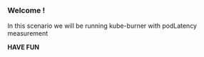 <br>

### Welcome !

In this scenario we will be running kube-burner with podLatency measurement

**HAVE FUN**